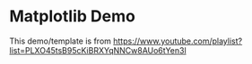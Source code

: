 # Matplotlib Demo

This demo/template is from
https://www.youtube.com/playlist?list=PLXO45tsB95cKiBRXYqNNCw8AUo6tYen3l
